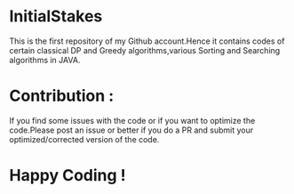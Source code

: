 # InitialStakes
This is the first repository of my Github account.Hence it contains codes of certain classical DP and Greedy algorithms,various Sorting and Searching algorithms in JAVA.


# Contribution :
If you find some issues with the code or if you want to optimize the code.Please post an issue or better if you do a PR and submit your optimized/corrected version of the code.

# Happy Coding !
